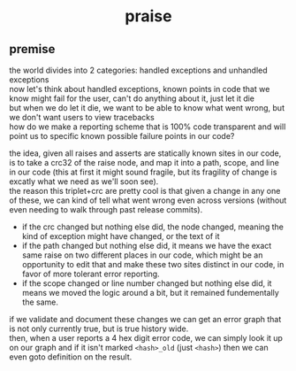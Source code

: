 <h1 align="center">
  praise
</h1>

## premise
the world divides into 2 categories: handled exceptions and unhandled exceptions\
now let's think about handled exceptions, known points in code that we know might fail for the user, can't do anything about it, just let it die\
but when we do let it die, we want to be able to know what went wrong, but we don't want users to view tracebacks\
how do we make a reporting scheme that is 100% code transparent and will point us to specific known possible failure points in our code?

the idea, given all raises and asserts are statically known sites in our code, is to take a crc32 of the raise node, and map it into a path, scope, and line in our code (this at first it might sound fragile, but its fragility of change is excatly what we need as we'll soon see).\
the reason this triplet+crc are pretty cool is that given a change in any one of these, we can kind of tell what went wrong even across versions (without even needing to walk through past release commits).
- if the crc changed but nothing else did, the node changed, meaning the kind of exception might have changed, or the text of it
- if the path changed but nothing else did, it means we have the exact same raise on two different places in our code, which might be an opportunity to edit that and make these two sites distinct in our code, in favor of more tolerant error reporting.
- if the scope changed or line number changed but nothing else did, it means we moved the logic around a bit, but it remained fundementally the same.

if we validate and document these changes we can get an error graph that is not only currently true, but is true history wide.\
then, when a user reports a 4 hex digit error code, we can simply look it up on our graph and if it isn't marked `<hash>_old` (just `<hash>`) then we can even goto definition on the result.
